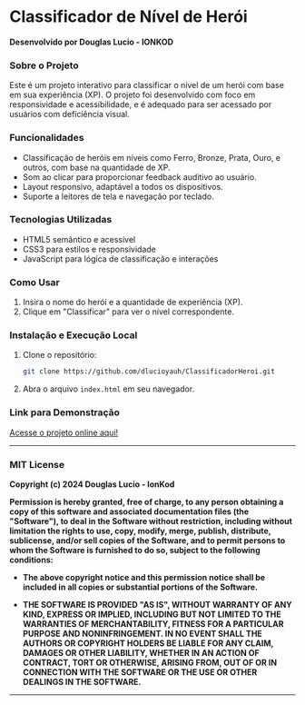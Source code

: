 

# Classificador de Nível de Herói

**Desenvolvido por Douglas Lucio - IONKOD**

### Sobre o Projeto
Este é um projeto interativo para classificar o nível de um herói com base em sua experiência (XP). O projeto foi desenvolvido com foco em responsividade e acessibilidade, e é adequado para ser acessado por usuários com deficiência visual.

### Funcionalidades
- Classificação de heróis em níveis como Ferro, Bronze, Prata, Ouro, e outros, com base na quantidade de XP.
- Som ao clicar para proporcionar feedback auditivo ao usuário.
- Layout responsivo, adaptável a todos os dispositivos.
- Suporte a leitores de tela e navegação por teclado.

### Tecnologias Utilizadas
- HTML5 semântico e acessível
- CSS3 para estilos e responsividade
- JavaScript para lógica de classificação e interações

### Como Usar
1. Insira o nome do herói e a quantidade de experiência (XP).
2. Clique em "Classificar" para ver o nível correspondente.

### Instalação e Execução Local
1. Clone o repositório:
   ```bash
   git clone https://github.com/dlucioyauh/ClassificadorHeroi.git
   ```
2. Abra o arquivo `index.html` em seu navegador.

### Link para Demonstração
[Acesse o projeto online aqui!](https://classificador-heroi.vercel.app/)

---

### MIT License

**Copyright (c) 2024 Douglas Lucio - IonKod**

**Permission is hereby granted, free of charge, to any person obtaining a copy of this software and associated documentation files (the "Software"), to deal in the Software without restriction, including without limitation the rights to use, copy, modify, merge, publish, distribute, sublicense, and/or sell copies of the Software, and to permit persons to whom the Software is furnished to do so, subject to the following conditions:**

- **The above copyright notice and this permission notice shall be included in all copies or substantial portions of the Software.**

- **THE SOFTWARE IS PROVIDED "AS IS", WITHOUT WARRANTY OF ANY KIND, EXPRESS OR IMPLIED, INCLUDING BUT NOT LIMITED TO THE WARRANTIES OF MERCHANTABILITY, FITNESS FOR A PARTICULAR PURPOSE AND NONINFRINGEMENT. IN NO EVENT SHALL THE AUTHORS OR COPYRIGHT HOLDERS BE LIABLE FOR ANY CLAIM, DAMAGES OR OTHER LIABILITY, WHETHER IN AN ACTION OF CONTRACT, TORT OR OTHERWISE, ARISING FROM, OUT OF OR IN CONNECTION WITH THE SOFTWARE OR THE USE OR OTHER DEALINGS IN THE SOFTWARE.**

---